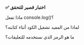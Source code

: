 **✅ اختبار قصير للتحقق**

ماذا تفعل console.log()؟

لماذا من المفيد تشغيل الكود أثناء كتابته؟

ما هو الرمز الذي نستخدمه للتعليقات؟